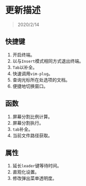 # 更新描述

> 2020/2/14

## 快捷键

1. 开启终端。
2. 以与`Insert`模式相同方式退出终端。
3. `Tab`以补全。
5. 快速调用`vim-plug`。
6. 查询光标所在处选项的文档。
7. 便捷地切换窗口。

## 函数

1. 屏幕分割比例计算。
2. 屏幕分割执行。
3. `tab`补全。
4. 当前文件路径获取。

## 属性

1. 延长`leader`键等待时间。
2. 直观化设置。
3. 修改弹出菜单透明度。